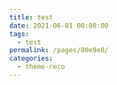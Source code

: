 ```yaml
---
title: test
date: 2021-06-01 00:00:00
tags: 
  - test
permalink: /pages/00e9e8/
categories: 
  - theme-reco
---
```

